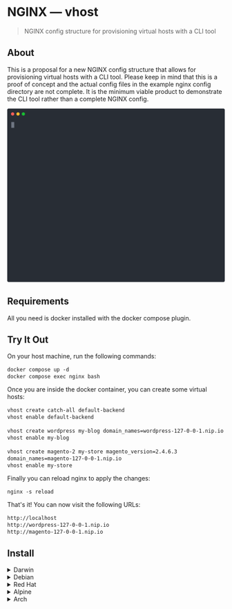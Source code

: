 # NGINX — vhost

> NGINX config structure for provisioning virtual hosts with a CLI tool

## About

This is a proposal for a new NGINX config structure that allows for provisioning virtual hosts with a CLI tool.
Please keep in mind that this is a proof of concept and the actual config files in the example nginx config directory are not complete.
It is the minimum viable product to demonstrate the CLI tool rather than a complete NGINX config.

![demo-1](assets/demo-1.svg)

## Requirements

All you need is docker installed with the docker compose plugin.

## Try It Out

On your host machine, run the following commands:

```
docker compose up -d
docker compose exec nginx bash
```

Once you are inside the docker container, you can create some virtual hosts:

```
vhost create catch-all default-backend
vhost enable default-backend

vhost create wordpress my-blog domain_names=wordpress-127-0-0-1.nip.io
vhost enable my-blog

vhost create magento-2 my-store magento_version=2.4.6.3 domain_names=magento-127-0-0-1.nip.io
vhost enable my-store
```

Finally you can reload nginx to apply the changes:

```
nginx -s reload
```

That's it! You can now visit the following URLs:

```
http://localhost
http://wordpress-127-0-0-1.nip.io
http://magento-127-0-0-1.nip.io
```

## Install

<details>
  <summary>Darwin</summary>

  ### Intel & ARM
  
  ```shell
  brew tap null93/tap
  brew install vhost
  ```
</details>

<details>
  <summary>Debian</summary>

  ### amd64
  
  ```shell
  curl -sL -o ./vhost_0.0.3_amd64.deb https://github.com/null93/vhost/releases/download/0.0.3/vhost_0.0.3_amd64.deb
  sudo dpkg -i ./vhost_0.0.3_amd64.deb
  rm ./vhost_0.0.3_amd64.deb
  ```

  ### arm64

  ```shell
  curl -sL -o ./vhost_0.0.3_arm64.deb https://github.com/null93/vhost/releases/download/0.0.3/vhost_0.0.3_arm64.deb
  sudo dpkg -i ./vhost_0.0.3_arm64.deb
  rm ./vhost_0.0.3_arm64.deb
  ```
</details>

<details>
  <summary>Red Hat</summary>
  
  ### aarch64

  ```shell
  rpm -i https://github.com/null93/vhost/releases/download/0.0.3/vhost-0.0.3-1.aarch64.rpm
  ```

  ### x86_64

  ```shell
  rpm -i https://github.com/null93/vhost/releases/download/0.0.3/vhost-0.0.3-1.x86_64.rpm
  ```
</details>

<details>
  <summary>Alpine</summary>
  
  ### aarch64

  ```shell
  curl -sL -o ./vhost_0.0.3_aarch64.apk https://github.com/null93/vhost/releases/download/0.0.3/vhost_0.0.3_aarch64.apk
  apk add --allow-untrusted ./vhost_0.0.3_aarch64.apk
  rm ./vhost_0.0.3_aarch64.apk
  ```

  ### x86_64

  ```shell
  curl -sL -o ./vhost_0.0.3_x86_64.apk https://github.com/null93/vhost/releases/download/0.0.3/vhost_0.0.3_x86_64.apk
  apk add --allow-untrusted ./vhost_0.0.3_x86_64.apk
  rm ./vhost_0.0.3_x86_64.apk
  ```
</details>

<details>
  <summary>Arch</summary>
  
  ### aarch64

  ```shell
  curl -sL -o ./vhost-0.0.3-1-aarch64.pkg.tar.zst https://github.com/null93/vhost/releases/download/0.0.3/vhost-0.0.3-1-aarch64.pkg.tar.zst
  sudo pacman -U ./vhost-0.0.3-1-aarch64.pkg.tar.zst
  rm ./vhost-0.0.3-1-aarch64.pkg.tar.zst
  ```

  ### x86_64

  ```shell
  curl -sL -o ./vhost-0.0.3-1-x86_64.pkg.tar.zst https://github.com/null93/vhost/releases/download/0.0.3/vhost-0.0.3-1-x86_64.pkg.tar.zst
  sudo pacman -U ./vhost-0.0.3-1-x86_64.pkg.tar.zst
  rm ./vhost-0.0.3-1-x86_64.pkg.tar.zst
  ```
</details>

